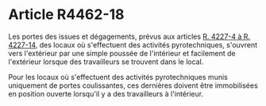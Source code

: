 # Article R4462-18

Les portes des issues et dégagements, prévus aux articles [R. 4227-4 à R. 4227-14][1], des locaux où s'effectuent des activités pyrotechniques, s'ouvrent vers l'extérieur par une simple poussée de l'intérieur et facilement de l'extérieur lorsque des travailleurs se trouvent dans le local. 

Pour les locaux où s'effectuent des activités pyrotechniques munis uniquement de portes coulissantes, ces dernières doivent être immobilisées en position ouverte lorsqu'il y a des travailleurs à l'intérieur.

 [1]: /affichCodeArticle.do?cidTexte=LEGITEXT000006072050&idArticle=LEGIARTI000018489075&dateTexte=&categorieLien=cid
